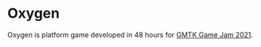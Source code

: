 # Oxygen

Oxygen is platform game developed in 48 hours for [GMTK Game Jam 2021](https://itch.io/jam/gmtk-2021).
